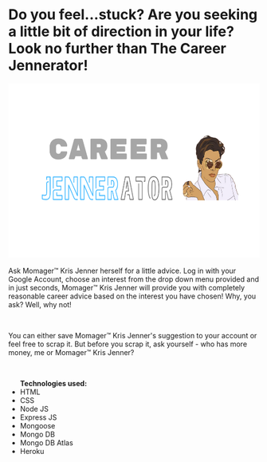 <h1>Do you feel...stuck? Are you seeking a little bit of direction in your life? Look no further than The Career Jennerator!</h1>

<img src="/public/images/indexpage.png" width="600" height="350">
<p>Ask Momager™️ Kris Jenner herself for a little advice. Log in with your Google Account, choose an interest from the drop down menu provided and in just seconds, Momager™️ Kris Jenner will provide you with completely reasonable career advice based on the interest you have chosen! Why, you ask? Well, why not!</p>
<br>
<p>You can either save Momager™️ Kris Jenner's suggestion to your account or feel free to scrap it. But before you scrap it, ask yourself - who has more money, me or Momager™️ Kris Jenner?</p>
<br>
<ul><strong>Technologies used:</strong>
<br>
<li>HTML</li>
<li>CSS</li>
<li>Node JS</li>
<li>Express JS</li>
<li>Mongoose</li>
<li>Mongo DB</li>
<li>Mongo DB Atlas</li>
<li>Heroku</li>
</ul>
